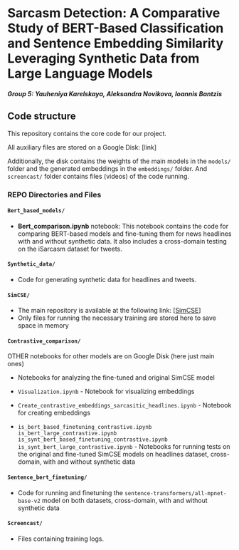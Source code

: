# Sarcasm Detection: A Comparative Study of BERT-Based Classification and Sentence Embedding Similarity Leveraging Synthetic Data from Large Language Models

##### Group 5: Yauheniya Karelskaya, Aleksandra Novikova, Ioannis Bantzis

## Code structure

This repository contains the core code for our project.

All auxiliary files are stored on a Google Disk: [link]

Additionally, the disk contains the weights of the main models in the `models/` folder and the generated embeddings in the `embeddings/` folder.
And `screencast/` folder contains files (videos) of the code running.

### REPO Directories and Files

#### `Bert_based_models/`
- **Bert_comparison.ipynb** notebook: This notebook contains the code for comparing BERT-based models and fine-tuning them for news headlines with and without synthetic data. It also includes a cross-domain testing on the iSarcasm dataset for tweets.

#### `Synthetic_data/`
- Code for generating synthetic data for headlines and tweets.

#### `SimCSE/`
- The main repository is available at the following link: [[SimCSE](https://github.com/princeton-nlp/simcse?tab=readme-ov-file)]
- Only files for running the necessary training are stored here to save space in memory

#### `Contrastive_comparison/`
OTHER notebooks for other models are on Google Disk (here just main ones)
- Notebooks for analyzing the fine-tuned and original SimCSE model

- `Visualization.ipynb` - Notebook for visualizing embeddings
- `Create_contrastive_embeddings_sarcasitic_headlines.ipynb` - Notebook for creating embeddings
- `is_bert_based_finetuning_contrastive.ipynb`
 `is_bert_large_contrastive.ipynb`
 `is_synt_bert_based_finetuning_contrastive.ipynb`
 `is_synt_bert_large_contrastive.ipynb` - 
Notebooks for running tests on the original and fine-tuned SimCSE models on headlines dataset, cross-domain, with and without synthetic data

#### `Sentence_bert_finetuning/`
- Code for running and finetuning the `sentence-transformers/all-mpnet-base-v2` model on both datasets, cross-domain, with and without synthetic data

#### `Screencast/`
- Files containing training logs.
